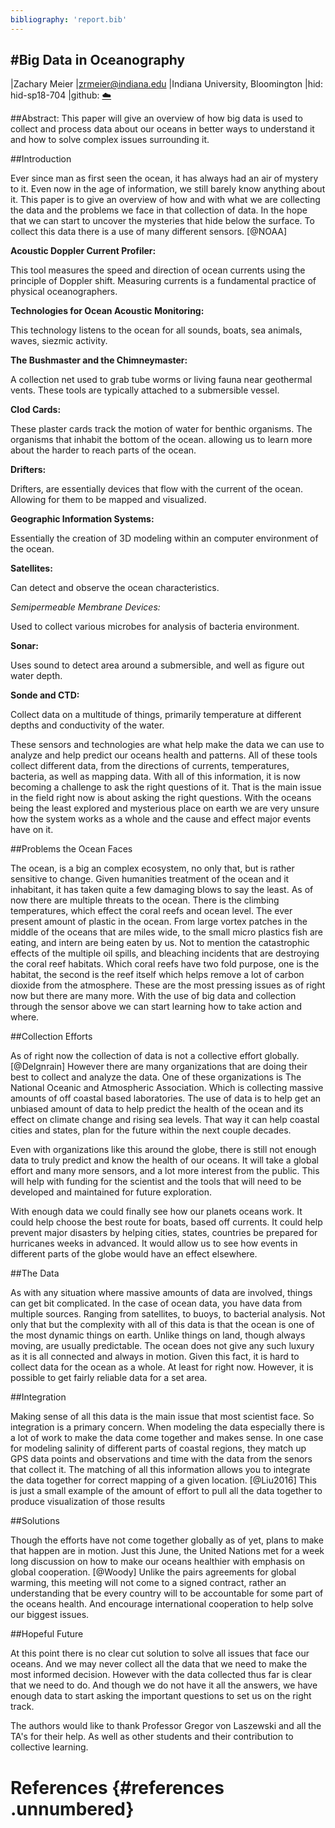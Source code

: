 ```yaml
---
bibliography: 'report.bib'
---
```


\#Big Data in Oceanography
--------------------------

|Zachary Meier |zrmeier@indiana.edu
|Indiana University, Bloomington |hid: hid-sp18-704 |github:
[:cloud:](https://github.com/cloudmesh-community/hid-sp18-704/blob/master/paper1/report.md)


##Abstract: This paper will give an overview of how big data is used
to collect and process data about our oceans in better ways to
understand it and how to solve complex issues surrounding it.

##Introduction

Ever since man as first seen the ocean, it has always had an air of
mystery to it. Even now in the age of information, we still barely know
anything about it. This paper is to give an overview of how and with
what we are collecting the data and the problems we face in that
collection of data. In the hope that we can start to uncover the
mysteries that hide below the surface. To collect this data there is a
use of many different sensors. [@NOAA]

**Acoustic Doppler Current Profiler:**

This tool measures the speed and direction of ocean currents using the
principle of Doppler shift. Measuring currents is a fundamental practice
of physical oceanographers.

**Technologies for Ocean Acoustic Monitoring:**

This technology listens to the ocean for all sounds, boats, sea animals,
waves, siezmic activity.

**The Bushmaster and the Chimneymaster:**

A collection net used to grab tube worms or living fauna near geothermal
vents. These tools are typically attached to a submersible vessel.

**Clod Cards:**

These plaster cards track the motion of water for benthic organisms. The
organisms that inhabit the bottom of the ocean. allowing us to learn
more about the harder to reach parts of the ocean.

**Drifters:**

Drifters, are essentially devices that flow with the current of the
ocean. Allowing for them to be mapped and visualized.

**Geographic Information Systems:**

Essentially the creation of 3D modeling within an computer environment
of the ocean.

**Satellites:**

Can detect and observe the ocean characteristics.

*Semipermeable Membrane Devices:*

Used to collect various microbes for analysis of bacteria environment.

**Sonar:**

Uses sound to detect area around a submersible, and well as figure out
water depth.

**Sonde and CTD:**

Collect data on a multitude of things, primarily temperature at
different depths and conductivity of the water.

These sensors and technologies are what help make the data we can use to
analyze and help predict our oceans health and patterns. All of these
tools collect different data, from the directions of currents,
temperatures, bacteria, as well as mapping data. With all of this
information, it is now becoming a challenge to ask the right questions
of it. That is the main issue in the field right now is about asking the
right questions. With the oceans being the least explored and mysterious
place on earth we are very unsure how the system works as a whole and
the cause and effect major events have on it.

##Problems the Ocean Faces

The ocean, is a big an complex ecosystem, no only that, but is rather
sensitive to change. Given humanities treatment of the ocean and it
inhabitant, it has taken quite a few damaging blows to say the least. As
of now there are multiple threats to the ocean. There is the climbing
temperatures, which effect the coral reefs and ocean level. The ever
present amount of plastic in the ocean. From large vortex patches in the
middle of the oceans that are miles wide, to the small micro plastics
fish are eating, and intern are being eaten by us. Not to mention the
catastrophic effects of the multiple oil spills, and bleaching incidents
that are destroying the coral reef habitats. Which coral reefs have two
fold purpose, one is the habitat, the second is the reef itself which
helps remove a lot of carbon dioxide from the atmosphere. These are the
most pressing issues as of right now but there are many more. With the
use of big data and collection through the sensor above we can start
learning how to take action and where.

##Collection Efforts

As of right now the collection of data is not a collective effort
globally. [@Delgnrain] However there are many organizations that are
doing their best to collect and analyze the data. One of these
organizations is The National Oceanic and Atmospheric Association. Which
is collecting massive amounts of off coastal based laboratories. The use
of data is to help get an unbiased amount of data to help predict the
health of the ocean and its effect on climate change and rising sea
levels. That way it can help coastal cities and states, plan for the
future within the next couple decades.

Even with organizations like this around the globe, there is still not
enough data to truly predict and know the health of our oceans. It will
take a global effort and many more sensors, and a lot more interest from
the public. This will help with funding for the scientist and the tools
that will need to be developed and maintained for future exploration.

With enough data we could finally see how our planets oceans work. It
could help choose the best route for boats, based off currents. It could
help prevent major disasters by helping cities, states, countries be
prepared for hurricanes weeks in advanced. It would allow us to see how
events in different parts of the globe would have an effect elsewhere.

##The Data

As with any situation where massive amounts of data are involved, things
can get bit complicated. In the case of ocean data, you have data from
multiple sources. Ranging from satellites, to buoys, to bacterial
analysis. Not only that but the complexity with all of this data is that
the ocean is one of the most dynamic things on earth. Unlike things on
land, though always moving, are usually predictable. The ocean does not
give any such luxury as it is all connected and always in motion. Given
this fact, it is hard to collect data for the ocean as a whole. At least
for right now. However, it is possible to get fairly reliable data for a
set area.

##Integration

Making sense of all this data is the main issue that most scientist
face. So integration is a primary concern. When modeling the data
especially there is a lot of work to make the data come together and
makes sense. In one case for modeling salinity of different parts of
coastal regions, they match up GPS data points and observations and time
with the data from the senors that collect it. The matching of all this
information allows you to integrate the data together for correct
mapping of a given location. [@Liu2016] This is just a small example of
the amount of effort to pull all the data together to produce
visualization of those results

##Solutions

Though the efforts have not come together globally as of yet, plans to
make that happen are in motion. Just this June, the United Nations met
for a week long discussion on how to make our oceans healthier with
emphasis on global cooperation. [@Woody] Unlike the pairs agreements for
global warming, this meeting will not come to a signed contract, rather
an understanding that be every country will to be accountable for some
part of the oceans health. And encourage international cooperation to
help solve our biggest issues.

##Hopeful Future

At this point there is no clear cut solution to solve all issues that
face our oceans. And we may never collect all the data that we need to
make the most informed decision. However with the data collected thus
far is clear that we need to do. And though we do not have it all the
answers, we have enough data to start asking the important questions to
set us on the right track.

The authors would like to thank Professor Gregor von Laszewski and all
the TA's for their help. As well as other students and their
contribution to collective learning.

References {#references .unnumbered}
==========
